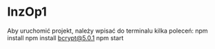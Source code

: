 # InzOp1
 
Aby uruchomić projekt, należy wpisać do terminalu kilka poleceń:
npm install
npm install bcrypt@5.0.1
npm start